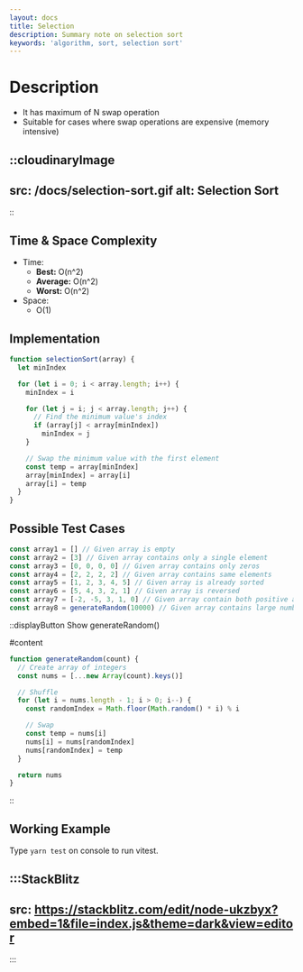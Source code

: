 ```yaml
---
layout: docs
title: Selection
description: Summary note on selection sort
keywords: 'algorithm, sort, selection sort'
---
```


# Description
- It has maximum of N swap operation
- Suitable for cases where swap operations are expensive (memory intensive)

::cloudinaryImage
---
src: /docs/selection-sort.gif
alt: Selection Sort
---
::

## Time & Space Complexity
- Time:
  - **Best:** O(n^2)
  - **Average:** O(n^2)
  - **Worst:** O(n^2)
- Space:
  - O(1)

## Implementation
```javascript
function selectionSort(array) {
  let minIndex

  for (let i = 0; i < array.length; i++) {
    minIndex = i

    for (let j = i; j < array.length; j++) {
      // Find the minimum value's index
      if (array[j] < array[minIndex])
        minIndex = j
    }

    // Swap the minimum value with the first element
    const temp = array[minIndex]
    array[minIndex] = array[i]
    array[i] = temp
  }
}
```

## Possible Test Cases
```javascript
const array1 = [] // Given array is empty
const array2 = [3] // Given array contains only a single element
const array3 = [0, 0, 0, 0] // Given array contains only zeros
const array4 = [2, 2, 2, 2] // Given array contains same elements
const array5 = [1, 2, 3, 4, 5] // Given array is already sorted
const array6 = [5, 4, 3, 2, 1] // Given array is reversed
const array7 = [-2, -5, 3, 1, 0] // Given array contain both positive and negative numbers
const array8 = generateRandom(10000) // Given array contains large number of elements
```

::displayButton
Show generateRandom()

#content
```javascript
function generateRandom(count) {
  // Create array of integers
  const nums = [...new Array(count).keys()]

  // Shuffle
  for (let i = nums.length - 1; i > 0; i--) {
    const randomIndex = Math.floor(Math.random() * i) % i

    // Swap
    const temp = nums[i]
    nums[i] = nums[randomIndex]
    nums[randomIndex] = temp
  }

  return nums
}
```
::

## Working Example
Type `yarn test` on console to run vitest.

:::StackBlitz
---
src: https://stackblitz.com/edit/node-ukzbyx?embed=1&file=index.js&theme=dark&view=editor
---
:::
